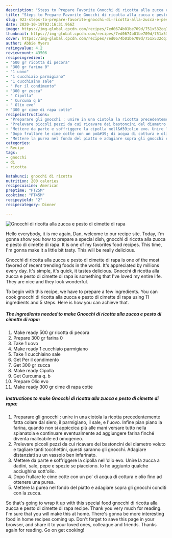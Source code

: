 ```yaml
---
description: "Steps to Prepare Favorite Gnocchi di ricotta alla zucca e pesto di cimette di rapa"
title: "Steps to Prepare Favorite Gnocchi di ricotta alla zucca e pesto di cimette di rapa"
slug: 923-steps-to-prepare-favorite-gnocchi-di-ricotta-alla-zucca-e-pesto-di-cimette-di-rapa
date: 2020-10-19T02:16:31.966Z
image: https://img-global.cpcdn.com/recipes/7ed0674b01be709d/751x532cq70/gnocchi-di-ricotta-alla-zucca-e-pesto-di-cimette-di-rapa-recipe-main-photo.jpg
thumbnail: https://img-global.cpcdn.com/recipes/7ed0674b01be709d/751x532cq70/gnocchi-di-ricotta-alla-zucca-e-pesto-di-cimette-di-rapa-recipe-main-photo.jpg
cover: https://img-global.cpcdn.com/recipes/7ed0674b01be709d/751x532cq70/gnocchi-di-ricotta-alla-zucca-e-pesto-di-cimette-di-rapa-recipe-main-photo.jpg
author: Abbie Myers
ratingvalue: 4.2
reviewcount: 43506
recipeingredient:
- "500 gr ricotta di pecora"
- "300 gr farina 0"
- "1 uovo"
- "1 cucchiaio parmigiano"
- "1 cucchiaino sale"
- " Per il condimento"
- "300 gr zucca"
- " Cipolla"
- " Curcuma q b"
- " Olio evo"
- "300 gr cime di rapa cotte"
recipeinstructions:
- "Preparare gli gnocchi : unire in una ciotola la ricotta precedentemente fatta colare dal siero, il parmigiano, il sale, e l&#39;uovo. Infine pian piano la farina, quando non si appiccica più alle mani versare tutto nella spianatoia e continuare eventualmente ad aggiungere farina finché diventa malleabile ed omogeneo."
- "Prelevare piccoli pezzi da cui ricavare dei bastoncini del diametro voluto e tagliare tanti tocchettini, questi saranno gli gnocchi. Adagiare distanziati su un vassoio ben infarinato."
- "Mettere da parte e soffriggere la cipolla nell&#39;olio evo. Unire la zucca a dadini, sale, pepe e spezie se piacciono. Io ho aggiunto qualche acciughina sott&#39;olio."
- "Dopo frullare le cime cotte con un po&#39; di acqua di cottura e olio fino ad ottenere una purea."
- "Mettere la purea nel fondo del piatto e adagiare sopra gli gnocchi conditi con la zucca."
categories:
- Recipe
tags:
- gnocchi
- di
- ricotta

katakunci: gnocchi di ricotta 
nutrition: 200 calories
recipecuisine: American
preptime: "PT25M"
cooktime: "PT45M"
recipeyield: "2"
recipecategory: Dinner

---
```



![Gnocchi di ricotta alla zucca e pesto di cimette di rapa](https://img-global.cpcdn.com/recipes/7ed0674b01be709d/751x532cq70/gnocchi-di-ricotta-alla-zucca-e-pesto-di-cimette-di-rapa-recipe-main-photo.jpg)

Hello everybody, it is me again, Dan, welcome to our recipe site. Today, I'm gonna show you how to prepare a special dish, gnocchi di ricotta alla zucca e pesto di cimette di rapa. It is one of my favorites food recipes. This time, I'm gonna make it a little bit tasty. This will be really delicious.

Gnocchi di ricotta alla zucca e pesto di cimette di rapa is one of the most favored of recent trending foods in the world. It's appreciated by millions every day. It's simple, it's quick, it tastes delicious. Gnocchi di ricotta alla zucca e pesto di cimette di rapa is something that I've loved my entire life. They are nice and they look wonderful.




To begin with this recipe, we have to prepare a few ingredients. You can cook gnocchi di ricotta alla zucca e pesto di cimette di rapa using 11 ingredients and 5 steps. Here is how you can achieve that.

<!--inarticleads1-->

##### The ingredients needed to make Gnocchi di ricotta alla zucca e pesto di cimette di rapa:

1. Make ready 500 gr ricotta di pecora
1. Prepare 300 gr farina 0
1. Take 1 uovo
1. Make ready 1 cucchiaio parmigiano
1. Take 1 cucchiaino sale
1. Get  Per il condimento
1. Get 300 gr zucca
1. Make ready  Cipolla
1. Get  Curcuma q. b
1. Prepare  Olio evo
1. Make ready 300 gr cime di rapa cotte




<!--inarticleads2-->

##### Instructions to make Gnocchi di ricotta alla zucca e pesto di cimette di rapa:

1. Preparare gli gnocchi : unire in una ciotola la ricotta precedentemente fatta colare dal siero, il parmigiano, il sale, e l&#39;uovo. Infine pian piano la farina, quando non si appiccica più alle mani versare tutto nella spianatoia e continuare eventualmente ad aggiungere farina finché diventa malleabile ed omogeneo.
1. Prelevare piccoli pezzi da cui ricavare dei bastoncini del diametro voluto e tagliare tanti tocchettini, questi saranno gli gnocchi. Adagiare distanziati su un vassoio ben infarinato.
1. Mettere da parte e soffriggere la cipolla nell&#39;olio evo. Unire la zucca a dadini, sale, pepe e spezie se piacciono. Io ho aggiunto qualche acciughina sott&#39;olio.
1. Dopo frullare le cime cotte con un po&#39; di acqua di cottura e olio fino ad ottenere una purea.
1. Mettere la purea nel fondo del piatto e adagiare sopra gli gnocchi conditi con la zucca.




So that's going to wrap it up with this special food gnocchi di ricotta alla zucca e pesto di cimette di rapa recipe. Thank you very much for reading. I'm sure that you will make this at home. There's gonna be more interesting food in home recipes coming up. Don't forget to save this page in your browser, and share it to your loved ones, colleague and friends. Thanks again for reading. Go on get cooking!
